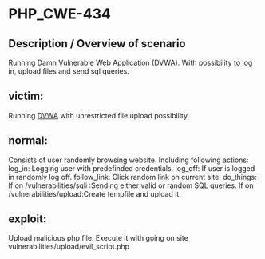 # PHP_CWE-434 

## Description / Overview of scenario
Running Damn Vulnerable Web Application (DVWA). With possibility to log in, upload files and send sql queries. 

## victim:
Running [DVWA](https://dvwa.co.uk/) with unrestricted file upload possibility.

## normal:
Consists of user randomly browsing website. 
Including following actions:
    log_in:         Logging user with predefinded credentials.
    log_off:        If user is logged in randomly log off.
    follow_link:    Click random link on current site.
    do_things:      If on /vulnerabilities/sqli  :Sending either valid or random SQL queries. 
                        If on /vulnerabilities/upload:Create tempfile and upload it.

## exploit:
Upload malicious php file. 
Execute it with going on site vulnerabilities/upload/evil_script.php
